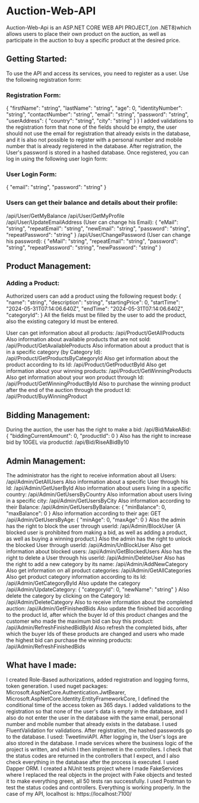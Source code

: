 # Auction-Web-API

Auction-Web-Api is an ASP.NET CORE WEB API PROJECT,(on .NET8)which allows users to place their own product on the auction, as well as participate in the auction to buy a specific product at the desired price.


## Getting Started:

To use the API and access its services, you need to register as a user. Use the following registration form:

### Registration Form:

{
  "firstName": "string",
  "lastName": "string",
  "age": 0,
  "identityNumber": "string",
  "contactNumber": "string",
  "email": "string",
  "password": "string",
  "userAddress": {
    "country": "string",
    "city": "string"
  }
}
I added validations to the registration form that none of the fields should be empty, the user should not use the email for registration that already exists in the database, 
and it is also not possible to register with a personal number and mobile number that is already registered in the database. After registration, the User's password is stored in a hashed database.
Once registered, you can log in using the following user login form:

### User Login Form:
{
  "email": "string",
  "password": "string"
}

### Users can get their balance and details about their profile:
/api/User/GetMyBalance
/api/User/GetMyProfile
/api/User/UpdateEmailAddress (User can change his Email):
{
  "eMail": "string",
  "repeatEmail": "string",
  "newEmail": "string",
  "password": "string",
  "repeatPassword": "string"
}
/api/User/ChangePassword  (User can change his password):
{
  "eMail": "string",
  "repeatEmail": "string",
  "password": "string",
  "repeatPassword": "string",
  "newPassword": "string"
}

## Product Management:
### Adding a Product:
Authorized users can add a product using the following request body:
{
  "name": "string",
  "description": "string",
  "startingPrice": 0,
  "startTime": "2024-05-31T07:14:06.640Z",
  "endTime": "2024-05-31T07:14:06.640Z",
  "categoryId": 
}
All the fields must be filled by the user to add the product, also the existing category Id must be entered.

User can get information about all products: 
/api/Product/GetAllProducts
Also information about available products that are not sold:
/api/Product/GetAvailableProducts
Also information about a product that is in a specific category (by Category Id):
/api/Product/GetProductsByCategoryId
Also get information about the product according to its Id:
/api/Product/GetProductById
Also get information about your winning products:
/api/Product/GetWinningProducts
Also get information about your won product through Id:
/api/Product/GetWinningProductById
Also to purchase the winning product after the end of the auction through the product Id:
/api/Product/BuyWinningProduct

## Bidding Management:
During the auction, the user has the right to make a bid:
/api/Bid/MakeABid:
{
  "biddingCurrentAmount": 0,
  "productId": 0
}
Also has the right to increase bid by 10GEL via productId:
/api/Bid/RiseABidBy10

 ## Admin Management:
 The administrator has the right to receive information about all Users:
/api/Admin/GetAllUsers
Also information about a specific User through his Id:
/api/Admin/GetUserById
Also information about users living in a specific country:
/api/Admin/GetUsersByCountry
Also information about users living in a specific city:
/api/Admin/GetUsersByCity
Also information according to their Balance:
/api/Admin/GetUsersByBalance:
{
 "minBalance": 0,
 "maxBalance": 0
}
Also information according to their age:
GET
/api/Admin/GetUsersByAge:
{
 "minAge": 0,
 "maxAge": 0
}
Also the admin has the right to block the user through userId:
/api/Admin/BlockUser (A blocked user is prohibited from making a bid, as well as adding a product, as well as buying a winning product.)
Also the admin has the right to unlock the blocked User through userId:
/api/Admin/UnBlockUser
Also get information about blocked users:
/api/Admin/GetBlockedUsers
Also has the right to delete a User through his userId:
/api/Admin/DeleteUser
Also has the right to add a new category by its name:
/api/Admin/AddNewCategory
Also get information on all product categories:
/api/Admin/GetAllCategories
Also get product category information according to its Id:
/api/Admin/GetCategoryById
Also update the category
/api/Admin/UpdateCategory:
{
 "categoryId": 0,
 "newName": "string"
}
Also delete the category by clicking on the Category Id:
/api/Admin/DeleteCategory
Also to receive information about the completed auction:
/api/Admin/GetFinishedBids
Also update the finished bid according to the product Id, after which the buyer Id of this product changes and the customer who made the maximum bid can buy this product:
/api/Admin/RefreshFinishedBidById
Also refresh the completed bids, after which the buyer Ids of these products are changed and users who made the highest bid can purchase the winning products:
/api/Admin/RefreshFinishedBids

## What have I made:
I created Role-Based authorizations, added registration and logging forms, token generation. I used nuget packages: Microsoft.AspNetCore.Authentication.JwtBearer, 
Microsoft.AspNetCore.Identity.EntityFrameworkCore, I defined the conditional time of the access token as 365 days. 
I added validations to the registration so that none of the user's data is empty in the database, and I also do not enter the user in the database with the same email, 
personal number and mobile number that already exists in the database. I used FluentValidation for validations. After registration, the hashed passwords go to the database. 
I used: TweetinviAPI. After logging in, the User's logs are also stored in the database.
I made services where the business logic of the project is written, and which I then implement in the controllers.
I check that the status codes are returned in the controllers that I expect, and I also check everything in the database after the process is executed.
I used Dapper ORM.
I created a NUnit tests project where I made FakeServices where I replaced the real objects in the project with Fake objects and tested it to make everything green, all 50 tests ran successfully.
I used Postman to test the status codes and controllers. Everything is working properly.
In the case of my API, localhost is:
https://localhost:7100/
